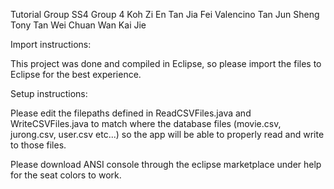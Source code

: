 Tutorial Group SS4
Group 4
Koh Zi En
Tan Jia Fei Valencino
Tan Jun Sheng Tony
Tan Wei Chuan
Wan Kai Jie

Import instructions:

This project was done and compiled in Eclipse, so please import the files to Eclipse for the best experience.

Setup instructions:

Please edit the filepaths defined in ReadCSVFiles.java and WriteCSVFiles.java to match where the database files (movie.csv, jurong.csv, user.csv etc...)
so the app will be able to properly read and write to those files.

Please download ANSI console through the eclipse marketplace under help for the seat colors to work.
